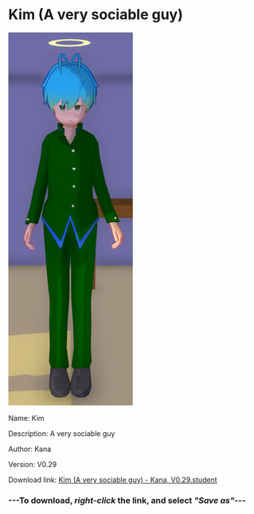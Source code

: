 # Kim (A very sociable guy)

<img src = "https://raw.githubusercontent.com/Arbiter1223/Daigaku-Gurashi-Custom-Students/master/Students/Files/Kim%20(A%20very%20sociable%20guy).png">

Name: Kim

Description: A very sociable guy

Author: Kana

Version: V0.29

Download link: <a href="https://raw.githubusercontent.com/Arbiter1223/Daigaku-Gurashi-Custom-Students/master/Students/Files/Kim%20(A%20very%20sociable%20guy)%20-%20Kana%2C%20V0.29.student">Kim (A very sociable guy) - Kana, V0.29.student</a>

### ---**To download, _right-click_ the link, and select _"Save as"_**---
